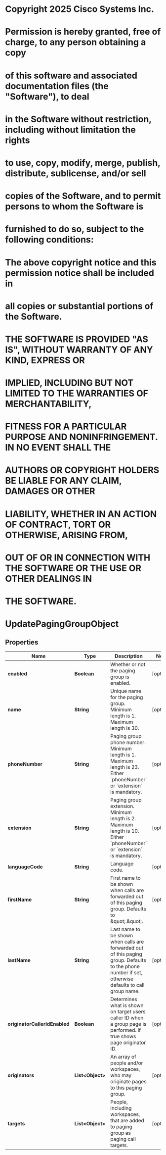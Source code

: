 <!--  Copyright 2025 Cisco Systems Inc.

Permission is hereby granted, free of charge, to any person obtaining a copy
of this software and associated documentation files (the "Software"), to deal
in the Software without restriction, including without limitation the rights
to use, copy, modify, merge, publish, distribute, sublicense, and/or sell
copies of the Software, and to permit persons to whom the Software is
furnished to do so, subject to the following conditions:

The above copyright notice and this permission notice shall be included in
all copies or substantial portions of the Software.

THE SOFTWARE IS PROVIDED "AS IS", WITHOUT WARRANTY OF ANY KIND, EXPRESS OR
IMPLIED, INCLUDING BUT NOT LIMITED TO THE WARRANTIES OF MERCHANTABILITY,
FITNESS FOR A PARTICULAR PURPOSE AND NONINFRINGEMENT. IN NO EVENT SHALL THE
AUTHORS OR COPYRIGHT HOLDERS BE LIABLE FOR ANY CLAIM, DAMAGES OR OTHER
LIABILITY, WHETHER IN AN ACTION OF CONTRACT, TORT OR OTHERWISE, ARISING FROM,
OUT OF OR IN CONNECTION WITH THE SOFTWARE OR THE USE OR OTHER DEALINGS IN
THE SOFTWARE.-->
# Copyright 2025 Cisco Systems Inc.
#
# Permission is hereby granted, free of charge, to any person obtaining a copy
# of this software and associated documentation files (the "Software"), to deal
# in the Software without restriction, including without limitation the rights
# to use, copy, modify, merge, publish, distribute, sublicense, and/or sell
# copies of the Software, and to permit persons to whom the Software is
# furnished to do so, subject to the following conditions:
#
# The above copyright notice and this permission notice shall be included in
# all copies or substantial portions of the Software.
#
# THE SOFTWARE IS PROVIDED "AS IS", WITHOUT WARRANTY OF ANY KIND, EXPRESS OR
# IMPLIED, INCLUDING BUT NOT LIMITED TO THE WARRANTIES OF MERCHANTABILITY,
# FITNESS FOR A PARTICULAR PURPOSE AND NONINFRINGEMENT. IN NO EVENT SHALL THE
# AUTHORS OR COPYRIGHT HOLDERS BE LIABLE FOR ANY CLAIM, DAMAGES OR OTHER
# LIABILITY, WHETHER IN AN ACTION OF CONTRACT, TORT OR OTHERWISE, ARISING FROM,
# OUT OF OR IN CONNECTION WITH THE SOFTWARE OR THE USE OR OTHER DEALINGS IN
# THE SOFTWARE.



# UpdatePagingGroupObject


## Properties

| Name | Type | Description | Notes |
|------------ | ------------- | ------------- | -------------|
|**enabled** | **Boolean** | Whether or not the paging group is enabled. |  [optional] |
|**name** | **String** | Unique name for the paging group. Minimum length is 1. Maximum length is 30. |  [optional] |
|**phoneNumber** | **String** | Paging group phone number. Minimum length is 1. Maximum length is 23.  Either &#x60;phoneNumber&#x60; or &#x60;extension&#x60; is mandatory. |  [optional] |
|**extension** | **String** | Paging group extension. Minimum length is 2. Maximum length is 10.  Either &#x60;phoneNumber&#x60; or &#x60;extension&#x60; is mandatory. |  [optional] |
|**languageCode** | **String** | Language code. |  [optional] |
|**firstName** | **String** | First name to be shown when calls are forwarded out of this paging group. Defaults to \&quot;.\&quot;. |  [optional] |
|**lastName** | **String** | Last name to be shown when calls are forwarded out of this paging group. Defaults to the phone number if set, otherwise defaults to call group name. |  [optional] |
|**originatorCallerIdEnabled** | **Boolean** | Determines what is shown on target users caller ID when a group page is performed. If true shows page originator ID. |  [optional] |
|**originators** | **List&lt;Object&gt;** | An array of people and/or workspaces, who may originate pages to this paging group. |  [optional] |
|**targets** | **List&lt;Object&gt;** | People, including workspaces, that are added to paging group as paging call targets. |  [optional] |



